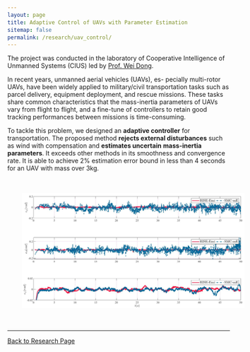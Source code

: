 ```yaml
---
layout: page
title: Adaptive Control of UAVs with Parameter Estimation
sitemap: false
permalink: /research/uav_control/
---
```


The project was conducted in the laboratory of Cooperative Intelligence of
Unmanned Systems (CIUS) led by <a href="https://me.sjtu.edu.cn/teacher_directory1/dongwei2.html">Prof. Wei Dong</a>.

In recent years, unmanned aerial vehicles (UAVs), es-
pecially multi-rotor UAVs, have been widely applied to
military/civil transportation tasks such as parcel delivery,
equipment deployment, and rescue missions. These
tasks share common characteristics that the mass-inertia
parameters of UAVs vary from flight to flight, and a fine-tune
of controllers to retain good tracking performances between
missions is time-consuming.
<!-- In the above collaborative system, the quadruped brings mass-inertia uncertainty
to the whole transportation system, because it might deploy sensors or carry samples
with it. Hence, the performance of flight is greatly affected.  -->
To tackle this problem, we designed an **adaptive controller** for transportation. The proposed method
**rejects external disturbances** such as wind with compensation and **estimates uncertain**
**mass-inertia parameters**. It exceeds other methods in its smoothness and convergence
rate. It is able to achieve 2% estimation error bound in less than 4 seconds for an UAV with mass over 3kg.

<img src="/research/uav_control/assets/img/attitude_e.png" style="zoom:90%; float:center; padding:37px;" />

---
[Back to Research Page](/research/)
